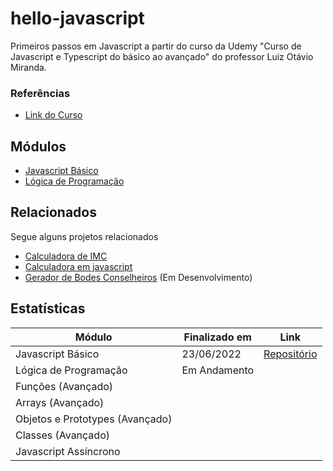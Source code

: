 
# hello-javascript

Primeiros passos em Javascript a partir do curso da Udemy "Curso de Javascript e Typescript do básico ao avançado" do professor Luiz Otávio Miranda. 

### Referências
- [Link do Curso](https://www.udemy.com/course/curso-de-javascript-moderno-do-basico-ao-avancado/)
## Módulos

 - [Javascript Básico](https://github.com/nicole-brito/hello-javascript/tree/main/Javascript%20Basico)
 - [Lógica de Programação](https://github.com/nicole-brito/hello-javascript/tree/main/L%C3%B3gica%20de%20Programacao)

## Relacionados

Segue alguns projetos relacionados

- [Calculadora de IMC](https://github.com/nicole-brito/calculadora-imc)
- [Calculadora em javascript](https://github.com/nicole-brito/calculadora-javascript)
- [Gerador de Bodes Conselheiros](https://github.com/nicole-brito/gerador-de-bodes) (Em Desenvolvimento)

## Estatísticas

| Módulo               | Finalizado em | Link |
| ----------------- | ------------| ------------|
| Javascript Básico       | 23/06/2022 | [Repositório](https://github.com/nicole-brito/hello-javascript/tree/main/Javascript%20Basico) |
| Lógica de Programação       | Em Andamento |  |
| Funções (Avançado)       |  | |
| Arrays (Avançado)       |  | |
| Objetos e Prototypes (Avançado)       |  | |
| Classes (Avançado)       |  | |
| Javascript Assíncrono       |  | |
